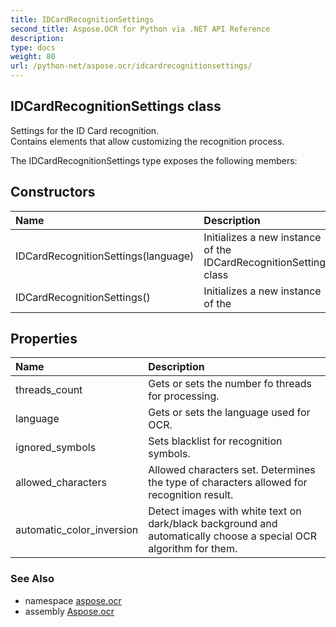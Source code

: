 ```yaml
---
title: IDCardRecognitionSettings
second_title: Aspose.OCR for Python via .NET API Reference
description: 
type: docs
weight: 80
url: /python-net/aspose.ocr/idcardrecognitionsettings/
---
```


## IDCardRecognitionSettings class

Settings for the ID Card recognition.<br/>            Contains elements that allow customizing the recognition process.

The IDCardRecognitionSettings type exposes the following members:
## Constructors
| Name | Description |
| :- | :- |
|IDCardRecognitionSettings(language)|Initializes a new instance of the IDCardRecognitionSettings class|
|IDCardRecognitionSettings()|Initializes a new instance of the|
## Properties
| Name | Description |
| :- | :- |
|threads_count|Gets or sets the number fo threads for processing.|
|language|Gets or sets the language used for OCR.|
|ignored_symbols|Sets blacklist for recognition symbols.|
|allowed_characters|Allowed characters set. Determines the type of characters allowed for recognition result.|
|automatic_color_inversion|Detect images with white text on dark/black background and automatically choose a special OCR algorithm for them.|

### See Also

* namespace [aspose.ocr](/ocr/python-net/aspose.ocr/)
* assembly [Aspose.ocr](/ocr/python-net/)

